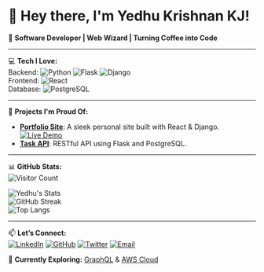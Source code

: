 

<!--
**Yedhukj/Yedhukj** is a ✨ _special_ ✨ repository because its `README.md` (this file) appears on your GitHub profile.

Here are some ideas to get you started:

- 🔭 I’m currently working on ...
- 🌱 I’m currently learning ...
- 👯 I’m looking to collaborate on ...
- 🤔 I’m looking for help with ...
- 💬 Ask me about ...
- 📫 How to reach me: ...
- 😄 Pronouns: ...
- ⚡ Fun fact: ...
-->
# 👋 Hey there, I'm Yedhu Krishnan KJ!  
🚀 **Software Developer | Web Wizard | Turning Coffee into Code**  

---

💻 **Tech I Love:**  
Backend: ![Python](https://img.shields.io/badge/-Python-3776AB?logo=python) ![Flask](https://img.shields.io/badge/-Flask-000000?logo=flask) ![Django](https://img.shields.io/badge/-Django-092E20?logo=django)  
Frontend: ![React](https://img.shields.io/badge/-React-61DAFB?logo=react)  
Database: ![PostgreSQL](https://img.shields.io/badge/-PostgreSQL-336791?logo=postgresql)  

---
🌟 **Projects I'm Proud Of:**  
- **[Portfolio Site](https://github.com/Yedhukj/portfolio)**: A sleek personal site built with React & Django. [![Live Demo](https://img.shields.io/badge/-Live%20Demo-green)](https://your-portfolio.vercel.app)  
- **[Task API](https://github.com/Yedhukj/task-api)**: RESTful API using Flask and PostgreSQL.  

---
📊 **GitHub Stats:**  
![Visitor Count](https://visitor-badge.glitch.me/badge?page_id=Yedhukj.Yedhukj)  

![Yedhu's Stats](https://github-readme-stats.vercel.app/api?username=Yedhukj&show_icons=true&hide=issues&theme=dracula)  
![GitHub Streak](https://github-readme-streak-stats.herokuapp.com/?user=Yedhukj&theme=dracula)  
![Top Langs](https://github-readme-stats.vercel.app/api/top-langs/?username=Yedhukj&layout=compact&theme=dracula)  

---
📫 **Let’s Connect:**  
[![LinkedIn](https://img.shields.io/badge/-LinkedIn-0A66C2?logo=linkedin)](https://linkedin.com/in/yedhukj) [![GitHub](https://img.shields.io/badge/-GitHub-181717?logo=github)](https://github.com/Yedhukj) [![Twitter](https://img.shields.io/badge/-Twitter-1DA1F2?logo=twitter)](https://twitter.com/yourhandle) [![Email](https://img.shields.io/badge/-Email-D14836?logo=gmail)](mailto:you@example.com)  

🎯 **Currently Exploring:** [GraphQL](https://graphql.org) & [AWS Cloud](https://aws.amazon.com)  

